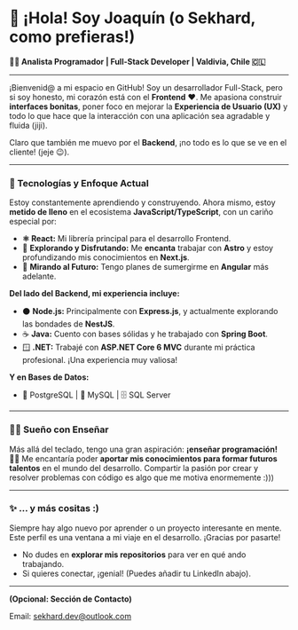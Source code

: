 # 👋 ¡Hola! Soy Joaquín (o Sekhard, como prefieras!)

**👨‍💻 Analista Programador | Full-Stack Developer | Valdivia, Chile 🇨🇱**

---

¡Bienvenid@ a mi espacio en GitHub! Soy un desarrollador Full-Stack, pero si soy honesto, mi corazón está con el **Frontend** ❤️. Me apasiona construir **interfaces bonitas**, poner foco en mejorar la **Experiencia de Usuario (UX)** y todo lo que hace que la interacción con una aplicación sea agradable y fluida (jiji).

Claro que también me muevo por el **Backend**, ¡no todo es lo que se ve en el cliente! (jeje 😉).

---

### 🚀 Tecnologías y Enfoque Actual

Estoy constantemente aprendiendo y construyendo. Ahora mismo, estoy **metido de lleno** en el ecosistema **JavaScript/TypeScript**, con un cariño especial por:

* **⚛️ React:** Mi librería principal para el desarrollo Frontend.
* 🚀 **Explorando y Disfrutando:** Me **encanta** trabajar con **Astro** y estoy profundizando mis conocimientos en **Next.js**.
* 🔮 **Mirando al Futuro:** Tengo planes de sumergirme en **Angular** más adelante.

**Del lado del Backend, mi experiencia incluye:**

* ⚫️ **Node.js:** Principalmente con **Express.js**, y actualmente explorando las bondades de **NestJS**.
* ☕️ **Java:** Cuento con bases sólidas y he trabajado con **Spring Boot**.
* 🪟 **.NET:** Trabajé con **ASP.NET Core 6 MVC** durante mi práctica profesional. ¡Una experiencia muy valiosa!

**Y en Bases de Datos:**

* 🐘 PostgreSQL | 🐬 MySQL | 🗄️ SQL Server

---

### 👨‍🏫 Sueño con Enseñar

Más allá del teclado, tengo una gran aspiración: **¡enseñar programación!** 👨‍🏫 Me encantaría poder **aportar mis conocimientos para formar futuros talentos** en el mundo del desarrollo. Compartir la pasión por crear y resolver problemas con código es algo que me motiva enormemente :)))

---

### ✨ ... y más cositas :)

Siempre hay algo nuevo por aprender o un proyecto interesante en mente. Este perfil es una ventana a mi viaje en el desarrollo. ¡Gracias por pasarte!

* No dudes en **explorar mis repositorios** para ver en qué ando trabajando.
* Si quieres conectar, ¡genial! (Puedes añadir tu LinkedIn abajo).

---

**(Opcional: Sección de Contacto)**

Email: sekhard.dev@outlook.com

